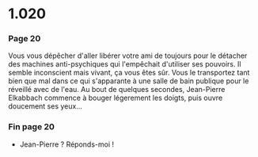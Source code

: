 # 1.020

### Page 20

Vous vous dépêcher d'aller libérer votre ami de toujours pour le détacher des machines anti-psychiques qui l'empêchait d'utiliser ses pouvoirs. Il semble inconscient mais vivant, ça vous êtes sûr. Vous le transportez tant bien que mal dans ce qui s'apparante à une salle de bain publique pour le réveillé avec de l'eau. Au bout de quelques secondes, Jean-Pierre Elkabbach commence à bouger légerement les doigts, puis ouvre doucement ses yeux...

### Fin page 20

* Jean-Pierre ? Réponds-moi !



